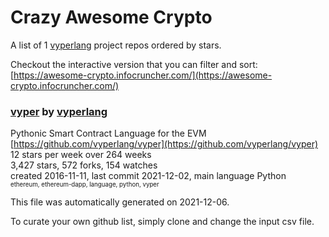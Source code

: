 # Crazy Awesome Crypto
A list of 1 [vyperlang](https://github.com/vyperlang) project repos ordered by stars.  

Checkout the interactive version that you can filter and sort: 
[https://awesome-crypto.infocruncher.com/](https://awesome-crypto.infocruncher.com/)  


### [vyper](https://github.com/vyperlang/vyper) by [vyperlang](https://github.com/vyperlang)  
Pythonic Smart Contract Language for the EVM  
[https://github.com/vyperlang/vyper](https://github.com/vyperlang/vyper)  
12 stars per week over 264 weeks  
3,427 stars, 572 forks, 154 watches  
created 2016-11-11, last commit 2021-12-02, main language Python  
<sub><sup>ethereum, ethereum-dapp, language, python, vyper</sup></sub>


This file was automatically generated on 2021-12-06.  

To curate your own github list, simply clone and change the input csv file.  